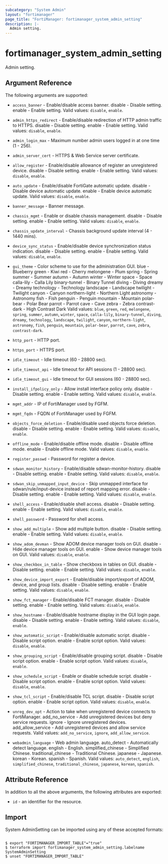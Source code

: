 ```yaml
---
subcategory: "System Admin"
layout: "fortimanager"
page_title: "FortiManager: fortimanager_system_admin_setting"
description: |-
  Admin setting.
---
```


# fortimanager_system_admin_setting
Admin setting.

## Argument Reference


The following arguments are supported:


* `access_banner` - Enable/disable access banner. disable - Disable setting. enable - Enable setting. Valid values: `disable`, `enable`.

* `admin_https_redirect` - Enable/disable redirection of HTTP admin traffic to HTTPS. disable - Disable setting. enable - Enable setting. Valid values: `disable`, `enable`.

* `admin_login_max` - Maximum number admin users logged in at one time (1 - 256).
* `admin_server_cert` - HTTPS & Web Service server certificate.
* `allow_register` - Enable/disable allowance of register an unregistered device. disable - Disable setting. enable - Enable setting. Valid values: `disable`, `enable`.

* `auto_update` - Enable/disable FortiGate automatic update. disable - Disable device automatic update. enable - Enable device automatic update. Valid values: `disable`, `enable`.

* `banner_message` - Banner message.
* `chassis_mgmt` - Enable or disable chassis management. disable - Disable setting. enable - Enable setting. Valid values: `disable`, `enable`.

* `chassis_update_interval` - Chassis background update interval (4 - 1440 mins).
* `device_sync_status` - Enable/disable device synchronization status indication. disable - Disable setting. enable - Enable setting. Valid values: `disable`, `enable`.

* `gui_theme` - Color scheme to use for the administration GUI. blue - Blueberry green - Kiwi red - Cherry melongene - Plum spring - Spring summer - Summer autumn - Autumn winter - Winter space - Space calla-lily - Calla Lily binary-tunnel - Binary Tunnel diving - Diving dreamy - Dreamy technology - Technology landscape - Landscape twilight - Twilight canyon - Canyon northern-light - Northern Light astronomy - Astronomy fish - Fish penguin - Penguin mountain - Mountain polar-bear - Polar Bear parrot - Parrot cave - Cave zebra - Zebra contrast-dark - High Contrast Dark Valid values: `blue`, `green`, `red`, `melongene`, `spring`, `summer`, `autumn`, `winter`, `space`, `calla-lily`, `binary-tunnel`, `diving`, `dreamy`, `technology`, `landscape`, `twilight`, `canyon`, `northern-light`, `astronomy`, `fish`, `penguin`, `mountain`, `polar-bear`, `parrot`, `cave`, `zebra`, `contrast-dark`.

* `http_port` - HTTP port.
* `https_port` - HTTPS port.
* `idle_timeout` - Idle timeout (60 - 28800 sec).
* `idle_timeout_api` - Idle timeout for API sessions (1 - 28800 sec).
* `idle_timeout_gui` - Idle timeout for GUI sessions (60 - 28800 sec).
* `install_ifpolicy_only` - Allow install interface policy only. disable - Disable setting. enable - Enable setting. Valid values: `disable`, `enable`.

* `mgmt_addr` - IP of FortiManager used by FGFM.
* `mgmt_fqdn` - FQDN of FortiManager used by FGFM.
* `objects_force_deletion` - Enable/disable used objects force deletion. disable - Disable setting. enable - Enable setting. Valid values: `disable`, `enable`.

* `offline_mode` - Enable/disable offline mode. disable - Disable offline mode. enable - Enable offline mode. Valid values: `disable`, `enable`.

* `register_passwd` - Password for register a device.
* `sdwan_monitor_history` - Enable/disable sdwan-monitor-history. disable - Disable setting. enable - Enable setting. Valid values: `disable`, `enable`.

* `sdwan_skip_unmapped_input_device` - Skip unmapped interface for sdwan/rule/input-device instead of report mapping error. disable - Disable setting. enable - Enable setting. Valid values: `disable`, `enable`.

* `shell_access` - Enable/disable shell access. disable - Disable setting. enable - Enable setting. Valid values: `disable`, `enable`.

* `shell_password` - Password for shell access.
* `show_add_multiple` - Show add multiple button. disable - Disable setting. enable - Enable setting. Valid values: `disable`, `enable`.

* `show_adom_devman` - Show ADOM device manager tools on GUI. disable - Hide device manager tools on GUI. enable - Show device manager tools on GUI. Valid values: `disable`, `enable`.

* `show_checkbox_in_table` - Show checkboxs in tables on GUI. disable - Disable setting. enable - Enable setting. Valid values: `disable`, `enable`.

* `show_device_import_export` - Enable/disable import/export of ADOM, device, and group lists. disable - Disable setting. enable - Enable setting. Valid values: `disable`, `enable`.

* `show_fct_manager` - Enable/disable FCT manager. disable - Disable setting. enable - Enable setting. Valid values: `disable`, `enable`.

* `show_hostname` - Enable/disable hostname display in the GUI login page. disable - Disable setting. enable - Enable setting. Valid values: `disable`, `enable`.

* `show_automatic_script` - Enable/disable automatic script. disable - Disable script option. enable - Enable script option. Valid values: `disable`, `enable`.

* `show_grouping_script` - Enable/disable grouping script. disable - Disable script option. enable - Enable script option. Valid values: `disable`, `enable`.

* `show_schedule_script` - Enable or disable schedule script. disable - Disable script option. enable - Enable script option. Valid values: `disable`, `enable`.

* `show_tcl_script` - Enable/disable TCL script. disable - Disable script option. enable - Enable script option. Valid values: `disable`, `enable`.

* `unreg_dev_opt` - Action to take when unregistered device connects to FortiManager. add_no_service - Add unregistered devices but deny service requests. ignore - Ignore unregistered devices. add_allow_service - Add unregistered devices and allow service requests. Valid values: `add_no_service`, `ignore`, `add_allow_service`.

* `webadmin_language` - Web admin language. auto_detect - Automatically detect language. english - English. simplified_chinese - Simplified Chinese. traditional_chinese - Traditional Chinese. japanese - Japanese. korean - Korean. spanish - Spanish. Valid values: `auto_detect`, `english`, `simplified_chinese`, `traditional_chinese`, `japanese`, `korean`, `spanish`.



## Attribute Reference

In addition to all the above arguments, the following attributes are exported:
* `id` - an identifier for the resource.

## Import

System AdminSetting can be imported using any of these accepted formats:
```

$ export "FORTIMANAGER_IMPORT_TABLE"="true"
$ terraform import fortimanager_system_admin_setting.labelname SystemAdminSetting
$ unset "FORTIMANAGER_IMPORT_TABLE"
```

